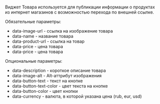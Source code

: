Виджет Товара используется для публикации информации о продуктах из интернет магазинов с возможностью перехода по внешней ссылке. 
 
Обязательные параметры:

* data-image-url - ссылка на изображение товара
* data-name - название товара
* data-product-url - ссылка на товар
* data-price - цена товара
* data-price - цена товара

Опциональные параметры:

* data-description - короткое описание товара
* data-image-alt - Alt-аттрибут изображения
* data-button-text - текст на кнопке
* data-button-text-color - цвет текста на кнопке
* data-button-color - цвет кнопки
* data-currency - валюта, в которой указана цена (rub, eur, usd)

